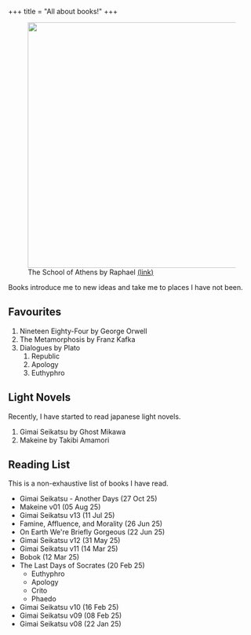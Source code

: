 +++
title = "All about books!"
+++

<figure>
    <img
        src="https://upload.wikimedia.org/wikipedia/commons/4/49/%22The_School_of_Athens%22_by_Raffaello_Sanzio_da_Urbino.jpg"
        height="500px"
    />
    <figcaption>
        The School of Athens by Raphael
        <a
            href="https://en.wikipedia.org/wiki/The_School_of_Athens"
        >
            (link)
        </a>
    </figcaption>
</figure>

Books introduce me to new ideas and take me to places I have not been.

## Favourites

1. Nineteen Eighty-Four by George Orwell
1. The Metamorphosis by Franz Kafka
1. Dialogues by Plato
    1. Republic
    1. Apology
    1. Euthyphro

## Light Novels

Recently, I have started to read japanese light novels.

1. Gimai Seikatsu by Ghost Mikawa
1. Makeine by Takibi Amamori

## Reading List

This is a non-exhaustive list of books I have read.

- Gimai Seikatsu - Another Days (27 Oct 25)
- Makeine v01 (05 Aug 25)
- Gimai Seikatsu v13 (11 Jul 25)
- Famine, Affluence, and Morality (26 Jun 25)
- On Earth We're Briefly Gorgeous (22 Jun 25)
- Gimai Seikatsu v12 (31 May 25)
- Gimai Seikatsu v11 (14 Mar 25)
- Bobok (12 Mar 25)
- The Last Days of Socrates (20 Feb 25)
    - Euthyphro
    - Apology
    - Crito
    - Phaedo
- Gimai Seikatsu v10 (16 Feb 25)
- Gimai Seikatsu v09 (08 Feb 25)
- Gimai Seikatsu v08 (22 Jan 25)

